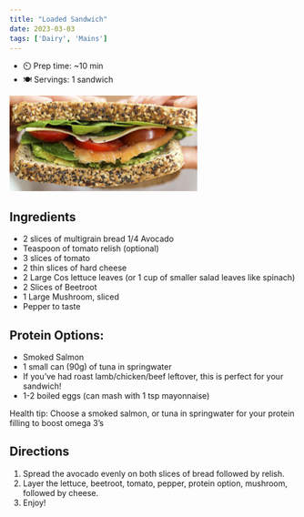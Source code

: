 ```yaml
---
title: "Loaded Sandwich"
date: 2023-03-03
tags: ['Dairy', 'Mains']
---
```


- ⏲️ Prep time: ~10 min
- 🍽️ Servings: 1 sandwich

![Loaded Sandwich](/recipes/pix/loaded-sandwich.png)

## Ingredients

- 2 slices of multigrain bread 1/4 Avocado
- Teaspoon of tomato relish (optional)
- 3 slices of tomato
 - 2 thin slices of hard cheese
- 2 Large Cos lettuce leaves (or 1 cup of smaller salad leaves like spinach)
- 2 Slices of Beetroot
- 1 Large Mushroom, sliced
- Pepper to taste


## Protein Options:

- Smoked Salmon
- 1 small can (90g) of tuna in springwater
- If you’ve had roast lamb/chicken/beef leftover, this is perfect for your sandwich!
- 1-2 boiled eggs (can mash with 1 tsp mayonnaise)

Health tip: Choose a smoked salmon, or tuna in springwater for your protein filling to boost omega 3’s

## Directions

1. Spread the avocado evenly on both slices of bread followed by relish.
2. Layer the lettuce, beetroot, tomato, pepper, protein option, mushroom, followed by cheese.
3. Enjoy!
